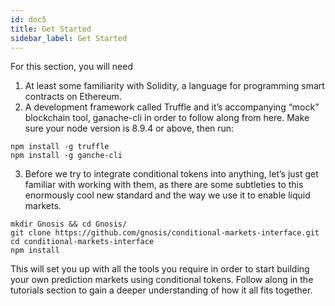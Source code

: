 ```yaml
---
id: doc5
title: Get Started
sidebar_label: Get Started
---
```


For this section, you will need

1. At least some familiarity with Solidity, a language for programming smart contracts on Ethereum.
2. A development framework called Truffle and it’s accompanying “mock” blockchain tool, ganache-cli in order to follow along from here.
Make sure your node version is 8.9.4 or above, then run:
```
npm install -g truffle
npm install -g ganche-cli
```

3. Before we try to integrate conditional tokens into anything, let’s just get familiar with working with them, as there are some subtleties to this enormously cool new standard and the way we use it to enable liquid markets.
```
mkdir Gnosis && cd Gnosis/
git clone https://github.com/gnosis/conditional-markets-interface.git
cd conditional-markets-interface
npm install
```
This will set you up with all the tools you require in order to start building your own prediction markets using conditional tokens. Follow along in the tutorials section to gain a deeper understanding of how it all fits together.


